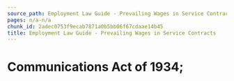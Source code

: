 ```yaml
---
source_path: Employment Law Guide - Prevailing Wages in Service Contracts.md
pages: n/a-n/a
chunk_id: 2adec0753f9ecab7871a0b5bb06f67cdaae14b45
title: Employment Law Guide - Prevailing Wages in Service Contracts
---
```

# Communications Act of 1934;
